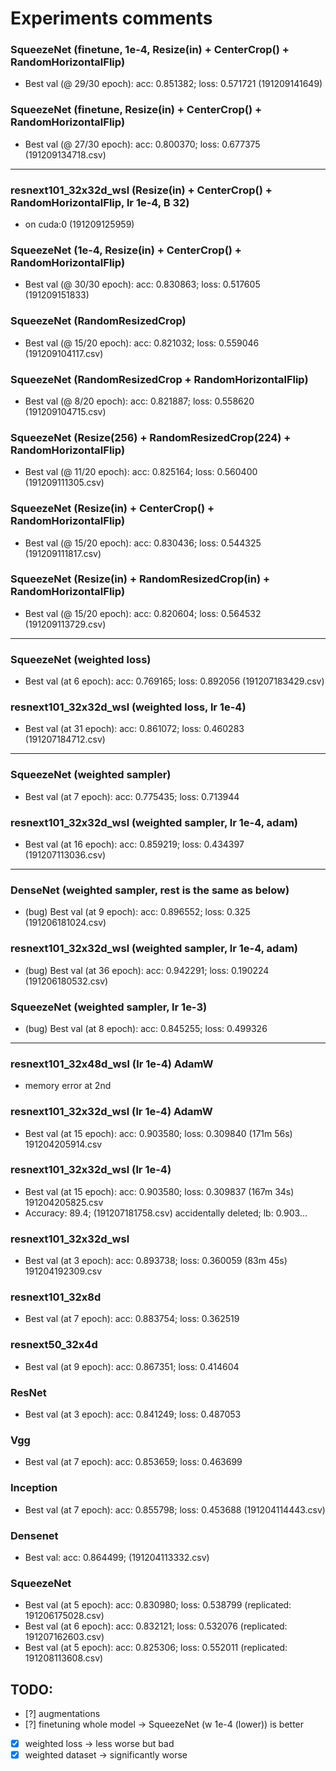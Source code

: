 # Experiments comments

### SqueezeNet (finetune, 1e-4, Resize(in) + CenterCrop() + RandomHorizontalFlip)
- Best val (@ 29/30 epoch): acc: 0.851382; loss: 0.571721 (191209141649)

### SqueezeNet (finetune, Resize(in) + CenterCrop() + RandomHorizontalFlip)
- Best val (@ 27/30 epoch): acc: 0.800370; loss: 0.677375 (191209134718.csv)

----------------------------------------------------------------------------------

### resnext101_32x32d_wsl (Resize(in) + CenterCrop() + RandomHorizontalFlip, lr 1e-4, B 32)
- on cuda:0 (191209125959)

### SqueezeNet (1e-4, Resize(in) + CenterCrop() + RandomHorizontalFlip)
- Best val (@ 30/30 epoch): acc: 0.830863; loss: 0.517605 (191209151833)

### SqueezeNet (RandomResizedCrop)
- Best val (@ 15/20 epoch): acc: 0.821032; loss: 0.559046 (191209104117.csv)

### SqueezeNet (RandomResizedCrop + RandomHorizontalFlip)
- Best val (@ 8/20 epoch): acc: 0.821887; loss: 0.558620 (191209104715.csv)

### SqueezeNet (Resize(256) + RandomResizedCrop(224) + RandomHorizontalFlip)
- Best val (@ 11/20 epoch): acc: 0.825164; loss: 0.560400 (191209111305.csv)

### SqueezeNet (Resize(in) + CenterCrop() + RandomHorizontalFlip)
- Best val (@ 15/20 epoch): acc: 0.830436; loss: 0.544325 (191209111817.csv)

### SqueezeNet (Resize(in) + RandomResizedCrop(in) + RandomHorizontalFlip)
- Best val (@ 15/20 epoch): acc: 0.820604; loss: 0.564532 (191209113729.csv)

----------------------------------------------------------------------------------

### SqueezeNet (weighted loss)
- Best val (at 6 epoch): acc: 0.769165; loss: 0.892056 (191207183429.csv)

### resnext101_32x32d_wsl (weighted loss, lr 1e-4)
- Best val (at 31 epoch): acc: 0.861072; loss: 0.460283 (191207184712.csv)

----------------------------------------------------------------------------------

### SqueezeNet (weighted sampler)
- Best val (at 7 epoch): acc: 0.775435; loss: 0.713944

### resnext101_32x32d_wsl (weighted sampler, lr 1e-4, adam)
- Best val (at 16 epoch): acc: 0.859219; loss: 0.434397 (191207113036.csv)

----------------------------------------------------------------------------------

### DenseNet (weighted sampler, rest is the same as below)
- (bug) Best val (at 9 epoch): acc: 0.896552; loss: 0.325 (191206181024.csv)

### resnext101_32x32d_wsl (weighted sampler, lr 1e-4, adam)
- (bug) Best val (at 36 epoch): acc: 0.942291; loss: 0.190224 (191206180532.csv)

### SqueezeNet (weighted sampler, lr 1e-3)
- (bug) Best val (at 8 epoch): acc: 0.845255; loss: 0.499326

----------------------------------------------------------------------------------

### resnext101_32x48d_wsl (lr 1e-4) AdamW
- memory error at 2nd

### resnext101_32x32d_wsl (lr 1e-4) AdamW
- Best val (at 15 epoch): acc: 0.903580; loss: 0.309840 (171m 56s) 191204205914.csv

### resnext101_32x32d_wsl (lr 1e-4)
- Best val (at 15 epoch): acc: 0.903580; loss: 0.309837 (167m 34s) 191204205825.csv
- Accuracy: 89.4; (191207181758.csv) accidentally deleted; lb: 0.903...

### resnext101_32x32d_wsl
- Best val (at 3 epoch): acc: 0.893738; loss: 0.360059 (83m 45s) 191204192309.csv

### resnext101_32x8d
- Best val (at 7 epoch): acc: 0.883754; loss: 0.362519

### resnext50_32x4d
- Best val (at 9 epoch): acc: 0.867351; loss: 0.414604

### ResNet
- Best val (at 3 epoch): acc: 0.841249; loss: 0.487053

### Vgg
- Best val (at 7 epoch): acc: 0.853659; loss: 0.463699

### Inception
- Best val (at 7 epoch): acc: 0.855798; loss: 0.453688 (191204114443.csv)

### Densenet 
- Best val: acc: 0.864499; (191204113332.csv)

### SqueezeNet
- Best val (at 5 epoch): acc: 0.830980; loss: 0.538799 (replicated: 191206175028.csv)
- Best val (at 6 epoch): acc: 0.832121; loss: 0.532076 (replicated: 191207162603.csv)
- Best val (at 5 epoch): acc: 0.825306; loss: 0.552011 (replicated: 191208113608.csv)

## TODO:
- [?] augmentations
- [?] finetuning whole model -> SqueezeNet (w 1e-4 (lower)) is better
- [x] weighted loss -> less worse but bad
- [x] weighted dataset -> significantly worse
